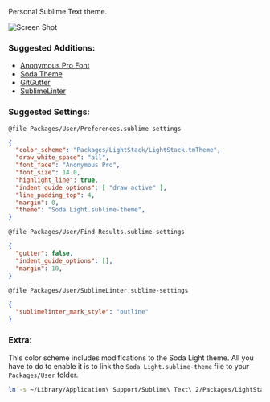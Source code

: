 Personal Sublime Text theme.

![Screen Shot](https://raw.github.com/dvessel/dvessel-theme/master/screen-shot.png)

### Suggested Additions:

- [Anonymous Pro Font](http://www.marksimonson.com/fonts/view/anonymous-pro)
- [Soda Theme](http://buymeasoda.github.io/soda-theme/)
- [GitGutter](https://github.com/jisaacks/GitGutter)
- [SublimeLinter](https://github.com/SublimeLinter/SublimeLinter)


### Suggested Settings:

`@file Packages/User/Preferences.sublime-settings`

```json
{
  "color_scheme": "Packages/LightStack/LightStack.tmTheme",
  "draw_white_space": "all",
  "font_face": "Anonymous Pro",
  "font_size": 14.0,
  "highlight_line": true,
  "indent_guide_options": [ "draw_active" ],
  "line_padding_top": 4,
  "margin": 0,
  "theme": "Soda Light.sublime-theme",
}
```

`@file Packages/User/Find Results.sublime-settings`

```json
{
  "gutter": false,
  "indent_guide_options": [],
  "margin": 10,
}
```

`@file Packages/User/SublimeLinter.sublime-settings`

```json
{
  "sublimelinter_mark_style": "outline"
}
```

### Extra:

This color scheme includes modifications to the Soda Light theme. All you have to do to enable it is to link the `Soda Light.sublime-theme` file to your `Packages/User` folder.

```bash
ln -s ~/Library/Application\ Support/Sublime\ Text\ 2/Packages/LightStack/User/Soda\ Light.sublime-theme ~/Library/Application\ Support/Sublime\ Text\ 2/Packages/User/
```
